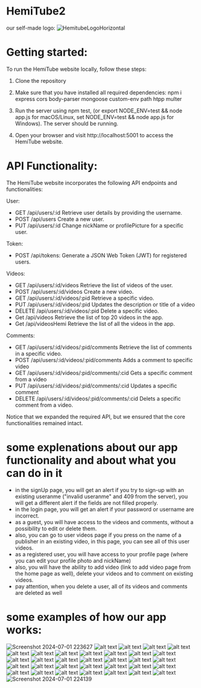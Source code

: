 # HemiTube2
our self-made logo:
![HemitubeLogoHorizontal](https://github.com/ArielGolanski/HemiTube2/assets/170665000/815d8c61-4e42-4ad7-9559-4309ca1bc596)


# Getting started:
To run the HemiTube website locally, follow these steps:

1. Clone the repository

2. Make sure that you have installed all required dependencies: npm i express cors body-parser mongoose custom-env path htpp multer

3. Run the server using npm test, (or export NODE_ENV=test && node app.js for macOS/Linux, set NODE_ENV=test && node app.js for Windows). The server should be running.

4. Open your browser and visit http://localhost:5001 to access the HemiTube website.

# API Functionality:
The HemiTube website incorporates the following API endpoints and functionalities:

User:

- GET /api/users/:id Retrieve user details by providing the username.
- POST /api/users Create a new user.
- PUT /api/users/:id Change nickName or profilePicture for a specific user.
  
Token:
- POST /api/tokens: Generate a JSON Web Token (JWT) for registered users.
  
Videos:
- GET /api/users/:id/videos Retrieve the list of videos of the user.
- POST /api/users/:id/videos Create a new video.
- GET /api/users/:id/videos/:pid Retrieve a specific video.
- PUT /api/users/:id/videos/:pid Updates the description or title of a video
- DELETE /api/users/:id/videos/:pid Delete a specific video.
- Get /api/videos Retrieve the list of top 20 videos in the app.
- Get /api/videosHemi Retrieve the list of all the videos in the app.

Comments:

- GET /api/users/:id/videos/:pid/comments Retrieve the list of comments in a specific video.
- POST /api/users/:id/videos/:pid/comments Adds a comment to specific video
- GET /api/users/:id/videos/:pid/comments/:cid Gets a specific comment from a video
- PUT /api/users/:id/videos/:pid/comments/:cid Updates a specific comment
- DELETE /api/users/:id/videos/:pid/comments/:cid Delets a specific comment from a video.
  

Notice that we expanded the required API, but we ensured that the core functionalities remained intact.

# some explenations about our app functionality and about what you can do in it

- in the signUp page, you will get an alert if you try to sign-up with an existing useranme ("invalid useranme" and 409 from the server),
   you will get a different alert if the fields are not filled properly.
- in the login page, you will get an alert if your password or username are incorrect.
- as a guest, you will have access to the videos and comments, without a possibility to edit or delete them.
- also, you can go to user videos page if you press on the name of a publisher in an existing video, in this page, you can see all of this user videos.
- as a registered user, you will have access to your profile page (where you can edit your profile photo and nickName)
- also, you will have the ability to add video (link to add video page from the home page as well), delete your videos and to comment on existing videos.
- pay attention, when you delete a user, all of its videos and comments are deleted as well

# some examples of how our app works:

![Screenshot 2024-07-01 223627](https://github.com/ArielGolanski/HemiTube2/assets/170665000/bd123514-1a47-4584-9058-592d0b3ba70b)
![alt text](<Screenshot 2024-07-01 195110.png>) ![alt text](<Screenshot 2024-07-01 173437.png>) ![alt text](<Screenshot 2024-07-01 193542.png>) ![alt text](<Screenshot 2024-07-01 193633.png>) ![alt text](<Screenshot 2024-07-01 193700.png>) ![alt text](<Screenshot 2024-07-01 193712.png>) ![alt text](<Screenshot 2024-07-01 193746.png>) ![alt text](<Screenshot 2024-07-01 193759.png>) ![alt text](<Screenshot 2024-07-01 193822.png>) ![alt text](<Screenshot 2024-07-01 194203.png>) ![alt text](<Screenshot 2024-07-01 194215.png>) ![alt text](<Screenshot 2024-07-01 194226.png>) ![alt text](<Screenshot 2024-07-01 194305.png>) ![alt text](<Screenshot 2024-07-01 194333.png>) ![alt text](<Screenshot 2024-07-01 194359.png>) ![alt text](<Screenshot 2024-07-01 194415.png>) ![alt text](<Screenshot 2024-07-01 194435.png>) ![alt text](<Screenshot 2024-07-01 194446.png>) ![alt text](<Screenshot 2024-07-01 194517.png>) ![alt text](<Screenshot 2024-07-01 194530.png>) ![alt text](<Screenshot 2024-07-01 194632.png>) ![alt text](<Screenshot 2024-07-01 194646.png>) ![alt text](<Screenshot 2024-07-01 194700.png>) ![alt text](<Screenshot 2024-07-01 194716.png>) ![alt text](<Screenshot 2024-07-01 194743.png>) ![alt text](<Screenshot 2024-07-01 194758.png>) ![alt text](<Screenshot 2024-07-01 194819.png>) ![alt text](<Screenshot 2024-07-01 194830.png>) ![alt text](<Screenshot 2024-07-01 194841.png>) ![alt text](<Screenshot 2024-07-01 194953.png>) ![alt text](<Screenshot 2024-07-01 195031.png>) ![alt text](<Screenshot 2024-07-01 195052.png>) ![Screenshot 2024-07-01 224139](https://github.com/ArielGolanski/HemiTube2/assets/170665000/1594021b-b3c7-4426-aabe-dd123482d5fd)


